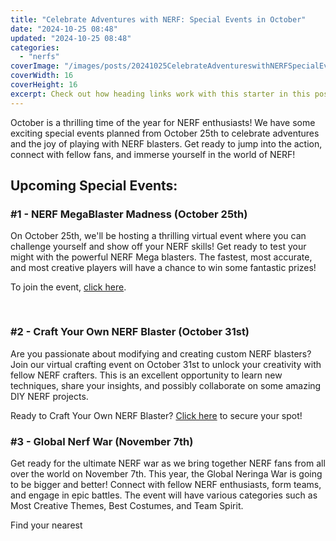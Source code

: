 ```yaml
---
title: "Celebrate Adventures with NERF: Special Events in October"
date: "2024-10-25 08:48"
updated: "2024-10-25 08:48"
categories:
  - "nerfs"
coverImage: "/images/posts/20241025CelebrateAdventureswithNERFSpecialEventsinOctober_1.jpg"
coverWidth: 16
coverHeight: 16
excerpt: Check out how heading links work with this starter in this post.
---
```


<script>
  import { base } from '$app/paths';
</script>


October is a thrilling time of the year for NERF enthusiasts! We have some exciting special events planned from October 25th to celebrate adventures and the joy of playing with NERF blasters. Get ready to jump into the action, connect with fellow fans, and immerse yourself in the world of NERF!

## Upcoming Special Events:

### #1 - **NERF MegaBlaster Madness** (October 25th)

On October 25th, we'll be hosting a thrilling virtual event where you can challenge yourself and show off your NERF skills! Get ready to test your might with the powerful NERF Mega blasters. The fastest, most accurate, and most creative players will have a chance to win some fantastic prizes!

To join the event, [click here](https://www.nerfevent.com).

<img class="cover-image" src="{base}/images/posts/20241025CelebrateAdventureswithNERFSpecialEventsinOctober_2.jpg" alt="" style="aspect-ratio: 16 / 16;" width="16" height="16">


### #2 - **Craft Your Own NERF Blaster** (October 31st)

Are you passionate about modifying and creating custom NERF blasters? Join our virtual crafting event on October 31st to unlock your creativity with fellow NERF crafters. This is an excellent opportunity to learn new techniques, share your insights, and possibly collaborate on some amazing DIY NERF projects.

Ready to Craft Your Own NERF Blaster? [Click here](https://www.nerfcraftingevent.com) to secure your spot!

### #3 - **Global Nerf War** (November 7th)

Get ready for the ultimate NERF war as we bring together NERF fans from all over the world on November 7th. This year, the Global Neringa War is going to be bigger and better! Connect with fellow NERF enthusiasts, form teams, and engage in epic battles. The event will have various categories such as Most Creative Themes, Best Costumes, and Team Spirit.

Find your nearest
